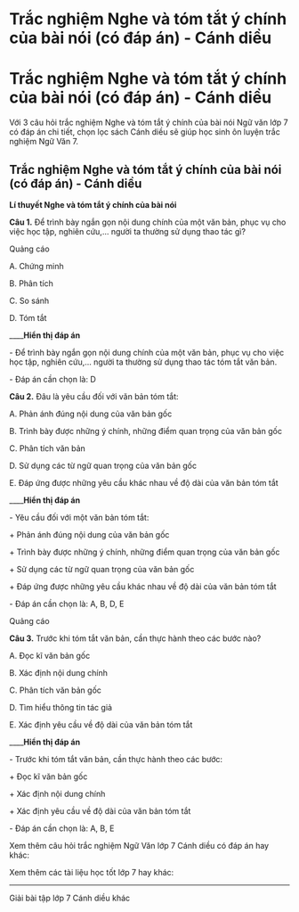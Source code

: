 # Trắc nghiệm Nghe và tóm tắt ý chính của bài nói (có đáp án) - Cánh diều

# Trắc nghiệm Nghe và tóm tắt ý chính của bài nói (có đáp án) - Cánh diều

Với 3 câu hỏi trắc nghiệm Nghe và tóm tắt ý chính của bài nói Ngữ văn lớp 7 có đáp án chi tiết, chọn lọc sách Cánh diều sẽ giúp học sinh ôn luyện trắc nghiệm Ngữ Văn 7.

## Trắc nghiệm Nghe và tóm tắt ý chính của bài nói (có đáp án) - Cánh diều

**Lí thuyết Nghe và tóm tắt ý chính của bài nói**

**Câu 1.** Để trình bày ngắn gọn nội dung chính của một văn bản, phục vụ cho việc học tập, nghiên cứu,… người ta thường sử dụng thao tác gì?

Quảng cáo

A. Chứng minh

B. Phân tích

C. So sánh

D. Tóm tắt

____**Hiển thị đáp án**

\- Để trình bày ngắn gọn nội dung chính của một văn bản, phục vụ cho việc học tập, nghiên cứu,… người ta thường sử dụng thao tác tóm tắt văn bản.

\- Đáp án cần chọn là: D

**Câu 2.** Đâu là yêu cầu đối với văn bản tóm tắt:

A. Phản ánh đúng nội dung của văn bản gốc

B. Trình bày được những ý chính, những điểm quan trọng của văn bản gốc

C. Phân tích văn bản

D. Sử dụng các từ ngữ quan trọng của văn bản gốc

E. Đáp ứng được những yêu cầu khác nhau về độ dài của văn bản tóm tắt

____**Hiển thị đáp án**

\- Yêu cầu đối với một văn bản tóm tắt:

\+ Phản ánh đúng nội dung của văn bản gốc

\+ Trình bày được những ý chính, những điểm quan trọng của văn bản gốc

\+ Sử dụng các từ ngữ quan trọng của văn bản gốc

\+ Đáp ứng được những yêu cầu khác nhau về độ dài của văn bản tóm tắt

\- Đáp án cần chọn là: A, B, D, E

Quảng cáo

**Câu 3.** Trước khi tóm tắt văn bản, cần thực hành theo các bước nào?

A. Đọc kĩ văn bản gốc

B. Xác định nội dung chính

C. Phân tích văn bản gốc

D. Tìm hiểu thông tin tác giả

E. Xác định yêu cầu về độ dài của văn bản tóm tắt

____**Hiển thị đáp án**

\- Trước khi tóm tắt văn bản, cần thực hành theo các bước:

\+ Đọc kĩ văn bản gốc

\+ Xác định nội dung chính

\+ Xác định yêu cầu về độ dài của văn bản tóm tắt

\- Đáp án cần chọn là: A, B, E

Xem thêm câu hỏi trắc nghiệm Ngữ Văn lớp 7 Cánh diều có đáp án hay khác:

Xem thêm các tài liệu học tốt lớp 7 hay khác:

* * *

Giải bài tập lớp 7 Cánh diều khác
